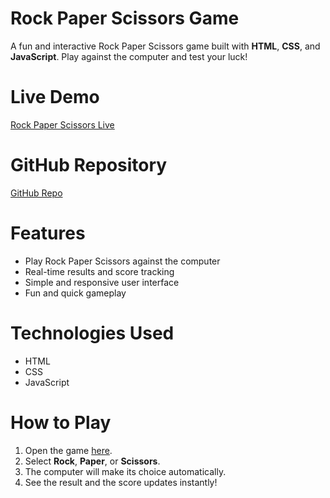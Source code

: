 #  Rock Paper Scissors Game

A fun and interactive Rock Paper Scissors game built with **HTML**, **CSS**, and **JavaScript**. Play against the computer and test your luck!

# Live Demo  
 [Rock Paper Scissors Live](https://kashi-bindeshwar.github.io/rock-paper-scissors/)

# GitHub Repository  
 [GitHub Repo](https://github.com/kashi-bindeshwar/rock-paper-scissors)

# Features  
- Play Rock Paper Scissors against the computer  
- Real-time results and score tracking  
- Simple and responsive user interface  
- Fun and quick gameplay

# Technologies Used  
- HTML
- CSS
- JavaScript

# How to Play  
1. Open the game [here](https://kashi-bindeshwar.github.io/rock-paper-scissors/).
2. Select **Rock**, **Paper**, or **Scissors**.  
3. The computer will make its choice automatically.  
4. See the result and the score updates instantly!


